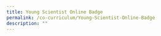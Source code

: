 ```yaml
---
title: Young Scientist Online Badge
permalink: /co-curriculum/Young-Scientist-Online-Badge
description: ""
---
```

